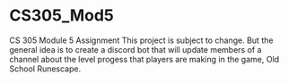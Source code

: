 # CS305_Mod5
CS 305 Module 5 Assignment
This project is subject to change. But the general idea is to create a discord bot 
that will update members of a channel about the level progess that players are making
in the game, Old School Runescape.
